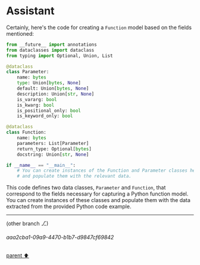 # Assistant

Certainly, here's the code for creating a `Function` model based on the fields mentioned:

```python
from __future__ import annotations
from dataclasses import dataclass
from typing import Optional, Union, List

@dataclass
class Parameter:
    name: bytes
    type: Union[bytes, None]
    default: Union[bytes, None]
    description: Union[str, None]
    is_vararg: bool
    is_kwarg: bool
    is_positional_only: bool
    is_keyword_only: bool

@dataclass
class Function:
    name: bytes
    parameters: List[Parameter]
    return_type: Optional[bytes]
    docstring: Union[str, None]

if __name__ == "__main__":
    # You can create instances of the Function and Parameter classes here
    # and populate them with the relevant data.
```

This code defines two data classes, `Parameter` and `Function`, that correspond to the fields necessary for capturing a Python function model. You can create instances of these classes and populate them with the data extracted from the provided Python code example.

---

(other branch ⎇)
###### aaa2cba1-09a9-4470-b1b7-d9847cf69842
[parent ⬆️](#d61e28b4-86e0-47ae-a9f7-3ac02d241d40)

